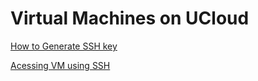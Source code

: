 # Virtual Machines on UCloud

[How to Generate SSH key](https://github.com/CBS-HPC/Tutorials/blob/main/VMs/shh.ipynb)

[Acessing VM using SSH](https://github.com/CBS-HPC/Tutorials/blob/main/VMs/connectVM.ipynb)
